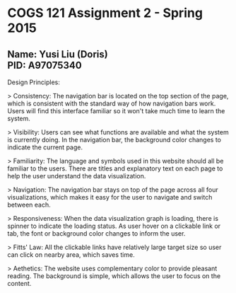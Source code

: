 COGS 121 Assignment 2 - Spring 2015
===========

<h2>
Name: Yusi Liu (Doris)<br>
PID: A97075340
</h2>

<p>Design Principles:</p>

<p>> Consistency: The navigation bar is located on the top section of the page, which is consistent with the standard way of how navigation bars work. Users will find this interface familiar so it won't take much time to learn the system.</p> 

<p>> Visibility: Users can see what functions are available and what the system is currently doing. In the navigation bar, the background color changes to indicate the current page.</p>

<p>> Familiarity: The language and symbols used in this website should all be familiar to the users. There are titles and explanatory text on each page to help the user understand the data visualization.</p>

<p>> Navigation: The navigation bar stays on top of the page across all four visualizations, which makes it easy for the user to navigate and switch between each.</p>

<p>> Responsiveness: When the data visualization graph is loading, there is spinner to indicate the loading status. As user hover on a clickable link or tab, the font or background color changes to inform the user. </p>

<p>> Fitts' Law: All the clickable links have relatively large target size so user can click on nearby area, which saves time.

<p>> Aethetics: The website uses complementary color to provide pleasant reading. The background is simple, which allows the user to focus on the content. </p>

